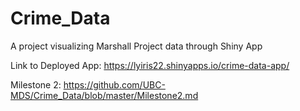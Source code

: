 # Crime_Data
A project visualizing Marshall Project data through Shiny App

Link to Deployed App: https://lyiris22.shinyapps.io/crime-data-app/

Milestone 2: https://github.com/UBC-MDS/Crime_Data/blob/master/Milestone2.md
